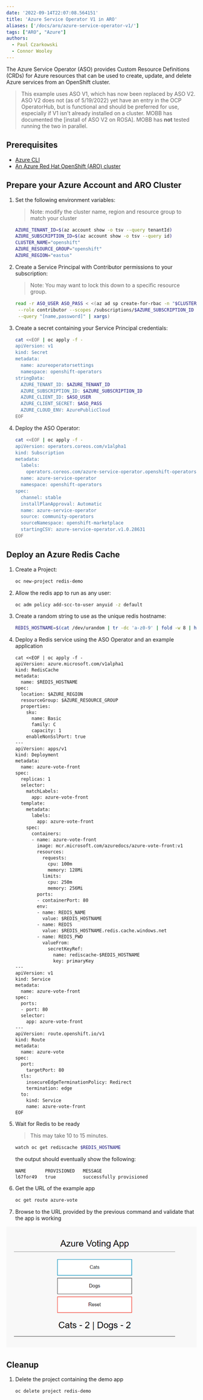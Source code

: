 ```yaml
---
date: '2022-09-14T22:07:08.564151'
title: 'Azure Service Operator V1 in ARO'
aliases: ['/docs/aro/azure-service-operator-v1/']
tags: ["ARO", "Azure"]
authors:
  - Paul Czarkowski
  - Connor Wooley
---
```


The Azure Service Operator (ASO) provides Custom Resource Definitions (CRDs) for Azure resources that can be used to create, update, and delete Azure services from an OpenShift cluster.

> This example uses ASO V1, which has now been replaced by ASO V2. ASO V2 does not (as of 5/19/2022) yet have an entry in the OCP OperatorHub, but is functional and should be preferred for use, especially if V1 isn't already installed on a cluster. MOBB has documented the [install of ASO V2 on ROSA]. MOBB has **not** tested running the two in parallel.

## Prerequisites

* [Azure CLI](https://docs.microsoft.com/en-us/cli/azure/install-azure-cli?view=azure-cli-latest)
* [An Azure Red Hat OpenShift (ARO) cluster](/quickstart-aro)

## Prepare your Azure Account and ARO Cluster

1. Set the following environment variables:

   > Note: modify the cluster name, region and resource group to match your cluster

   ```bash
   AZURE_TENANT_ID=$(az account show -o tsv --query tenantId)
   AZURE_SUBSCRIPTION_ID=$(az account show -o tsv --query id)
   CLUSTER_NAME="openshift"
   AZURE_RESOURCE_GROUP="openshift"
   AZURE_REGION="eastus"
   ```

1. Create a Service Principal with Contributor permissions to your subscription:

   > Note: You may want to lock this down to a specific resource group.

   ```bash
   read -r ASO_USER ASO_PASS < <(az ad sp create-for-rbac -n "$CLUSTER_NAME-ASO" \
    --role contributor --scopes /subscriptions/$AZURE_SUBSCRIPTION_ID -o tsv \
    --query "[name,password]" | xargs)
   ```

1. Create a secret containing your Service Principal credentials:

   ```bash
   cat <<EOF | oc apply -f -
   apiVersion: v1
   kind: Secret
   metadata:
     name: azureoperatorsettings
     namespace: openshift-operators
   stringData:
     AZURE_TENANT_ID: $AZURE_TENANT_ID
     AZURE_SUBSCRIPTION_ID: $AZURE_SUBSCRIPTION_ID
     AZURE_CLIENT_ID: $ASO_USER
     AZURE_CLIENT_SECRET: $ASO_PASS
     AZURE_CLOUD_ENV: AzurePublicCloud
   EOF
   ```

1. Deploy the ASO Operator:

   ```bash
   cat <<EOF | oc apply -f -
   apiVersion: operators.coreos.com/v1alpha1
   kind: Subscription
   metadata:
     labels:
       operators.coreos.com/azure-service-operator.openshift-operators: ""
     name: azure-service-operator
     namespace: openshift-operators
   spec:
     channel: stable
     installPlanApproval: Automatic
     name: azure-service-operator
     source: community-operators
     sourceNamespace: openshift-marketplace
     startingCSV: azure-service-operator.v1.0.28631
   EOF
   ```

## Deploy an Azure Redis Cache

1. Create a Project:

   ```bash
   oc new-project redis-demo
   ```

1. Allow the redis app to run as any user:

   ```bash
   oc adm policy add-scc-to-user anyuid -z default
   ```

1. Create a random string to use as the unique redis hostname:

   ```bash
   REDIS_HOSTNAME=$(cat /dev/urandom | tr -dc 'a-z0-9' | fold -w 8 | head -n 1)
   ```

1. Deploy a Redis service using the ASO Operator and an example application

   ```
   cat <<EOF | oc apply -f -
   apiVersion: azure.microsoft.com/v1alpha1
   kind: RedisCache
   metadata:
     name: $REDIS_HOSTNAME
   spec:
     location: $AZURE_REGION
     resourceGroup: $AZURE_RESOURCE_GROUP
     properties:
       sku:
         name: Basic
         family: C
         capacity: 1
       enableNonSslPort: true
   ---
   apiVersion: apps/v1
   kind: Deployment
   metadata:
     name: azure-vote-front
   spec:
     replicas: 1
     selector:
       matchLabels:
         app: azure-vote-front
     template:
       metadata:
         labels:
           app: azure-vote-front
       spec:
         containers:
         - name: azure-vote-front
           image: mcr.microsoft.com/azuredocs/azure-vote-front:v1
           resources:
             requests:
               cpu: 100m
               memory: 128Mi
             limits:
               cpu: 250m
               memory: 256Mi
           ports:
           - containerPort: 80
           env:
           - name: REDIS_NAME
             value: $REDIS_HOSTNAME
           - name: REDIS
             value: $REDIS_HOSTNAME.redis.cache.windows.net
           - name: REDIS_PWD
             valueFrom:
               secretKeyRef:
                 name: rediscache-$REDIS_HOSTNAME
                 key: primaryKey
   ---
   apiVersion: v1
   kind: Service
   metadata:
     name: azure-vote-front
   spec:
     ports:
     - port: 80
     selector:
       app: azure-vote-front
   ---
   apiVersion: route.openshift.io/v1
   kind: Route
   metadata:
     name: azure-vote
   spec:
     port:
       targetPort: 80
     tls:
       insecureEdgeTerminationPolicy: Redirect
       termination: edge
     to:
       kind: Service
       name: azure-vote-front
   EOF
   ```

1. Wait for Redis to be ready

    > This may take 10 to 15 minutes.

   ```bash
   watch oc get rediscache $REDIS_HOSTNAME
   ```

    the output should eventually show the following:

   ```
   NAME       PROVISIONED   MESSAGE
   l67for49   true          successfully provisioned
   ```

1. Get the URL of the example app

   ```bash
   oc get route azure-vote
   ```

1. Browse to the URL provided by the previous command and validate that the app is working

![screenshot of voting app](./vote.png)

## Cleanup

1. Delete the project containing the demo app

   ```bash
   oc delete project redis-demo
   ```
